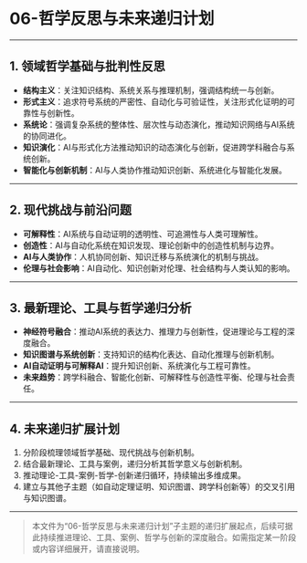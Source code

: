 # 06-哲学反思与未来递归计划

---

## 1. 领域哲学基础与批判性反思

- **结构主义**：关注知识结构、系统关系与推理机制，强调结构统一与创新。
- **形式主义**：追求符号系统的严密性、自动化与可验证性，关注形式化证明的可靠性与创新性。
- **系统论**：强调复杂系统的整体性、层次性与动态演化，推动知识网络与AI系统的协同进化。
- **知识演化**：AI与形式化方法推动知识的动态演化与创新，促进跨学科融合与系统创新。
- **智能化与创新机制**：AI与人类协作推动知识创新、系统进化与智能化发展。

---

## 2. 现代挑战与前沿问题

- **可解释性**：AI系统与自动证明的透明性、可追溯性与人类可理解性。
- **创造性**：AI与自动化系统在知识发现、理论创新中的创造性机制与边界。
- **AI与人类协作**：人机协同创新、知识迁移与系统演化的机制与挑战。
- **伦理与社会影响**：AI自动化、知识创新对伦理、社会结构与人类认知的影响。

---

## 3. 最新理论、工具与哲学递归分析

- **神经符号融合**：推动AI系统的表达力、推理力与创新性，促进理论与工程的深度融合。
- **知识图谱与系统创新**：支持知识的结构化表达、自动化推理与创新机制。
- **AI自动证明与可解释AI**：提升知识创新、系统演化与工程可靠性。
- **未来趋势**：跨学科融合、智能化创新、可解释性与创造性平衡、伦理与社会责任。

---

## 4. 未来递归扩展计划

1. 分阶段梳理领域哲学基础、现代挑战与创新机制。
2. 结合最新理论、工具与案例，递归分析其哲学意义与创新机制。
3. 推动理论-工具-案例-哲学-创新递归循环，持续输出多维成果。
4. 建立与其他子主题（如自动定理证明、知识图谱、跨学科创新等）的交叉引用与知识图谱。

---

> 本文件为“06-哲学反思与未来递归计划”子主题的递归扩展起点，后续可据此持续推进理论、工具、案例、哲学与创新的深度融合。如需指定某一阶段或内容详细展开，请直接说明。
